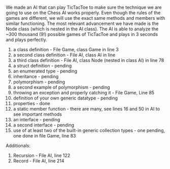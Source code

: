 We made an AI that can play TicTacToe to make sure the technique we are going to use on the Chess AI works properly. Even though the rules of the games are different, we will use the exact same methods and members with similar functioning. The most relevant advancement we have made is the Node class (which is nested in the AI class). The AI is able to analyze the ~300 thousand (9!) possible games of TicTacToe and plays in 3 seconds and plays perfectly. 

1. a class definition - File Game, class Game in line 3
2. a second class definition - File AI, class AI in line 
3. a third class definition - File AI, class Node (nested in class AI) in line 78
4. a struct definition - pending
5. an enumerated type - pending
6. inheritance - pending
7. polymorphism - pending
8. a second example of polymorphism - pending
9. throwing an exception and properly catching it - File Game, Line 85
10. definition of your own generic datatype - pending
11. properties - done
12. a static member function - there are many, see lines 16 and 50 in AI to see important methods
13. an interface - pending
14. a second interface - pending
15. use of at least two of the built-in generic collection types - one pending, one done in file Game, line 83

Additionals:
1. Recursion - File AI, line 122
2. Record - File AI, line 214